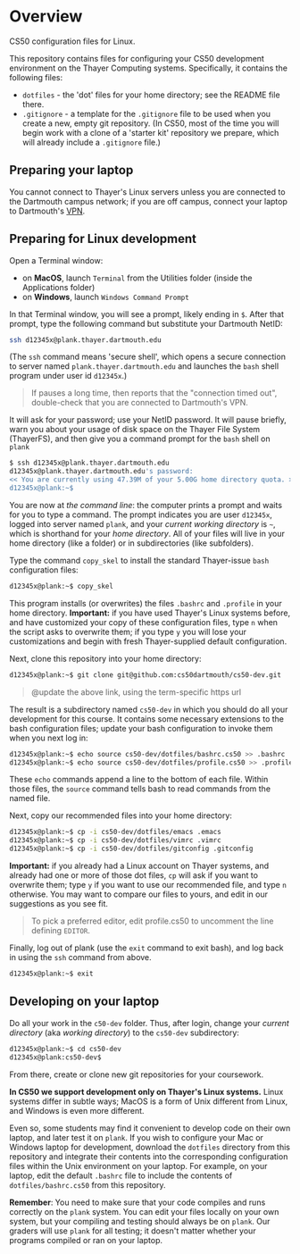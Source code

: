 # Overview

CS50 configuration files for Linux.

This repository contains files for configuring your CS50 development environment on the Thayer Computing systems.
Specifically, it contains the following files:

* `dotfiles` - the 'dot' files for your home directory; see the README file there.
* `.gitignore` - a template for the `.gitignore` file to be used when you create a new, empty git repository.
(In CS50, most of the time you will begin work with a clone of a 'starter kit' repository we prepare, which will already include a `.gitignore` file.)

## Preparing your laptop

You cannot connect to Thayer's Linux servers unless you are connected to the Dartmouth campus network; if you are off campus, connect your laptop to Dartmouth's [VPN](https://services.dartmouth.edu/TDClient/1806/Portal/KB/?CategoryID=13404).

## Preparing for Linux development

Open a Terminal window:

* on **MacOS**, launch `Terminal` from the Utilities folder (inside the Applications folder)
* on **Windows**, launch `Windows Command Prompt`

In that Terminal window, you will see a prompt, likely ending in `$`.  After that prompt, type the following command but substitute your Dartmouth NetID:

```bash
ssh d12345x@plank.thayer.dartmouth.edu
```

(The `ssh` command means 'secure shell', which opens a secure connection to server named `plank.thayer.dartmouth.edu` and launches the `bash` shell program under user id `d12345x`.)

> If pauses a long time, then reports that the "connection timed out", double-check that you are connected to Dartmouth's VPN.

It will ask for your password; use your NetID password.
It will pause briefly, warn you about your usage of disk space on the Thayer File System (ThayerFS), and then give you a command prompt for the `bash` shell on `plank`

```bash
$ ssh d12345x@plank.thayer.dartmouth.edu
d12345x@plank.thayer.dartmouth.edu's password:
<< You are currently using 47.39M of your 5.00G home directory quota. >>
d12345x@plank:~$
```

You are now at *the command line*: the computer prints a prompt and waits for you to type a command.
The prompt indicates you are user `d12345x`, logged into server named `plank`, and your *current working directory* is `~`, which is shorthand for your *home directory*.
All of your files will live in your home directory (like a folder) or in subdirectories (like subfolders).

Type the command `copy_skel` to install the standard Thayer-issue `bash` configuration files:

```bash
d12345x@plank:~$ copy_skel
```

This program installs (or overwrites) the files  `.bashrc` and `.profile` in your home directory.
**Important:** if you have used Thayer's Linux systems before, and have customized your copy of these configuration files, type `n` when the script asks to overwrite them; if you type `y` you will lose your customizations and begin with fresh Thayer-supplied default configuration.

Next, clone this repository into your home directory:

```bash
d12345x@plank:~$ git clone git@github.com:cs50dartmouth/cs50-dev.git 
```

>@update the above link, using the term-specific https url

The result is a subdirectory named `cs50-dev` in which you should do all your development for this course.
It contains some necessary extensions to the bash configuration files; update your bash configuration to invoke them when you next log in:

```bash
d12345x@plank:~$ echo source cs50-dev/dotfiles/bashrc.cs50 >> .bashrc
d12345x@plank:~$ echo source cs50-dev/dotfiles/profile.cs50 >> .profile
```

These `echo` commands append a line to the bottom of each file.
Within those files, the `source` command tells bash to read commands from the named file.

Next, copy our recommended files into your home directory:

```bash
d12345x@plank:~$ cp -i cs50-dev/dotfiles/emacs .emacs
d12345x@plank:~$ cp -i cs50-dev/dotfiles/vimrc .vimrc
d12345x@plank:~$ cp -i cs50-dev/dotfiles/gitconfig .gitconfig
```

**Important:** if you already had a Linux account on Thayer systems, and already had one or more of those dot files, `cp` will ask if you want to overwrite them; type `y` if you want to use our recommended file, and type `n` otherwise.
You may want to compare our files to yours, and edit in our suggestions as you see fit.

> To pick a preferred editor, edit profile.cs50 to uncomment the line defining `EDITOR`.

Finally, log out of plank (use the `exit` command to exit bash), and log back in using the `ssh` command from above.

```bash
d12345x@plank:~$ exit
```

## Developing on your laptop

Do all your work in the `c50-dev` folder.
Thus, after login, change your *current directory* (aka *working directory*) to the `cs50-dev` subdirectory:

```bash
d12345x@plank:~$ cd cs50-dev
d12345x@plank:cs50-dev$ 
```

From there, create or clone new git repositories for your coursework.

**In CS50 we support development only on Thayer's Linux systems.**
Linux systems differ in subtle ways; MacOS is a form of Unix different from Linux, and Windows is even more different.

Even so, some students may find it convenient to develop code on their own laptop, and later test it on `plank`.
If you wish to configure your Mac or Windows laptop for development, download the `dotfiles` directory from this repository and integrate their contents into the corresponding configuration files within the Unix environment on your laptop.
For example, on your laptop, edit the default `.bashrc` file to include the contents of `dotfiles/bashrc.cs50` from this repository.

**Remember**: You need to make sure that your code compiles and runs correctly on the `plank` system.
You can edit your files locally on your own system, but your compiling and testing should always be on `plank`.
Our graders will use `plank` for all testing; it doesn't matter whether your programs compiled or ran on your laptop.
